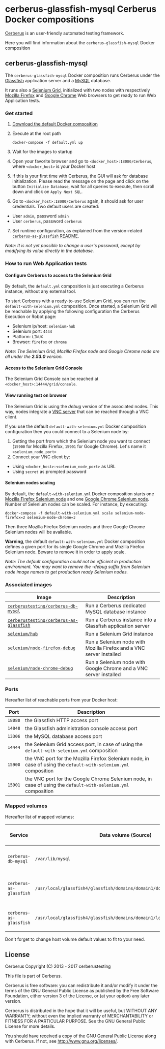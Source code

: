 # cerberus-glassfish-mysql Cerberus Docker compositions

[Cerberus](http://www.cerberus-testing.org/) is an user-friendly automated testing framework.

Here you will find information about the `cerberus-glassfish-mysql` Docker composition

## cerberus-glassfish-mysql

The `cerberus-glassfish-mysql` Docker composition runs Cerberus under the [Glassfish](https://glassfish.java.net/) application server and a [MySQL](https://www.mysql.com/) database.

It runs also a [Selenium Grid](http://www.seleniumhq.org/docs/07_selenium_grid.jsp), initialized with two nodes with respectively [Mozilla Firefox](https://www.mozilla.org/en-US/firefox/products/) and [Google Chrome](https://www.google.com/chrome/browser/index.html) Web browsers to get ready to run Web Application tests.

### Get started

 1. [Download the default Docker composition](https://raw.githubusercontent.com/cerberustesting/cerberus-source/master/docker/compositions/cerberus-glassfish-mysql/default.yml)

 2. Execute at the root path
	
        docker-compose -f default.yml up

 3. Wait for the images to startup

 4. Open your favorite browser and go to `<docker_host>:18080/Cerberus`, where `<docker_host>` is your Docker host

 5. If this is your first time with Cerberus, the GUI will ask for database initialization. Please read the message on the page and click on the button `Initialize Database`, wait for all queries to execute, then scroll down and click on `Apply Next SQL`.

 6. Go to `<docker_host>:18080/Cerberus` again, it should ask for user credentials. Two default users are created:

   * User `admin`, password `admin`
   * User `cerberus`, password `cerberus`
   
 7. Set runtime configuration, as explained from the version-related [`cerberus-as-glassfish` README](https://github.com/cerberustesting/cerberus-source/tree/master/docker/images/cerberus-as-glassfish/README.md).

_Note: It is not yet possible to change a user's password, except by modifying its value directly in the database._

### How to run Web Application tests

#### Configure Cerberus to access to the Selenium Grid

By default, the `default.yml` composition is just executing a Cerberus instance, without any external tool.
 
To start Cerberus with a ready-to-use Selenium Grid, you can run the `default-with-selenium.yml` composition. Once started, a Selenium Grid will be reachable by applying the following configuration the Cerberus Execution or Robot page:

- Selenium ip/host: `selenium-hub`
- Selenium port: `4444`
- Platform: `LINUX`
- Browser: `firefox` or `chrome`

_Note: The Selenium Grid, Mozilla Firefox node and Google Chrome node are all under the **2.53.0** version._

#### Access to the Selenium Grid Console

The Selenium Grid Console can be reached at `<docker_host>:14444/grid/console`.

#### View running test on browser

The Selenium Grid is using the _debug_ version of the associated nodes.
This way, nodes integrate a [VNC server](https://fr.wikipedia.org/wiki/Virtual_Network_Computing) that can be reached through a VNC client.

If you use the default `default-with-selenium.yml` Docker composition configuration then you could connect to a Selenium node by: 

1. Getting the port from which the Selenium node you want to connect (`15900` for Mozilla Firefox, `15901` for Google Chrome). Let's name it `<selenium_node_port>`
2. Connect your VNC client by:
  * Using `<docker_host>:<selenium_node_port>` as URL
  * Using `secret` as prompted password

#### Selenium nodes scaling

By default, the `default-with-selenium.yml` Docker composition starts one [Mozilla Firefox Selenium node]((https://hub.docker.com/r/selenium/node-firefox-debug/)) and one [Google Chrome Selenium node]((https://hub.docker.com/r/selenium/node-chrome-debug/)).
Number of Selenium nodes can be scaled. For instance, by executing:

    docker-compose -f default-with-selenium.yml scale selenium-node-firefox=3 selenium-node-chrome=3

Then three Mozilla Firefox Selenium nodes and three Google Chrome Selenium nodes will be available.

**Warning**, the default `default-with-selenium.yml` Docker composition defines a given port for its single Google Chrome and Mozilla Firefox Selenium node. Beware to remove it in order to apply scale. 

_Note: The default configuration could not be efficient in production environment. You may want to remove the -debug suffix from Selenium node image names to get production ready Selenium nodes._

### Associated images

Image                                                                                                           | Description
----------------------------------------------------------------------------------------------------------------|------------------------------------------------------------------------
[`cerberustesting/cerberus-db-mysql`](https://hub.docker.com/r/cerberustesting/cerberus-db-mysql/)              | Run a Cerberus dedicated MySQL database instance
[`cerberustesting/cerberus-as-glassfish`](https://hub.docker.com/r/cerberustesting/cerberus-as-glassfish/)      | Run a Cerberus instance into a Glassfish application server
[`selenium/hub`](https://hub.docker.com/r/selenium/hub/)                                                        | Run a Selenium Grid instance
[`selenium/node-firefox-debug`](https://hub.docker.com/r/selenium/node-firefox-debug/)                          | Run a Selenium node with Mozilla Firefox and a VNC server installed
[`selenium/node-chrome-debug`](https://hub.docker.com/r/selenium/node-chrome-debug/)                            | Run a Selenium node with Google Chrome and a VNC server installed

### Ports

Hereafter list of reachable ports from your Docker host:

Port             | Description
-----------------|---------------------------------------------------------------------------------
`18080`          | the Glassfish HTTP access port
`14848`          | the Glassfish administration console access port
`13306`          | the MySQL database access port
`14444`          | the Selenium Grid access port, in case of using the `default-with-selenium.yml` composition
`15900`          | the VNC port for the Mozilla Firefox Selenium node, in case of using the `default-with-selenium.yml` composition
`15901`          | the VNC port for the Google Chrome Selenium node, in case of using the `default-with-selenium.yml` composition

### Mapped volumes

Hereafter list of mapped volumes:

Service                 | Data volume (Source)                                                          | Host volume (Destination, default values)     | Description
------------------------|-------------------------------------------------------------------------------|-----------------------------------------------| -----------------------------------------------
`cerberus-db-mysql`     | `/var/lib/mysql`                                                              | `./localdata/mysql-db`                        | The MySQL local database directory
`cerberus-as-glassfish` | `/usr/local/glassfish4/glassfish/domains/domain1/docroot/CerberusPictures`    | `./localdata/screenshots`                     | The Cerberus execution screenshots directory
`cerberus-as-glassfish` | `/usr/local/glassfish4/glassfish/domains/domain1/logs`                        | `./localdata/logs`                            | The Cerberus logs directory

Don't forget to change host volume default values to fit to your need.

## License

Cerberus Copyright (C) 2013 - 2017 cerberustesting

This file is part of Cerberus.

Cerberus is free software: you can redistribute it and/or modify
it under the terms of the GNU General Public License as published by
the Free Software Foundation, either version 3 of the License, or
(at your option) any later version.

Cerberus is distributed in the hope that it will be useful,
but WITHOUT ANY WARRANTY; without even the implied warranty of
MERCHANTABILITY or FITNESS FOR A PARTICULAR PURPOSE.  See the
GNU General Public License for more details.

You should have received a copy of the GNU General Public License
along with Cerberus.  If not, see <http://www.gnu.org/licenses/>.